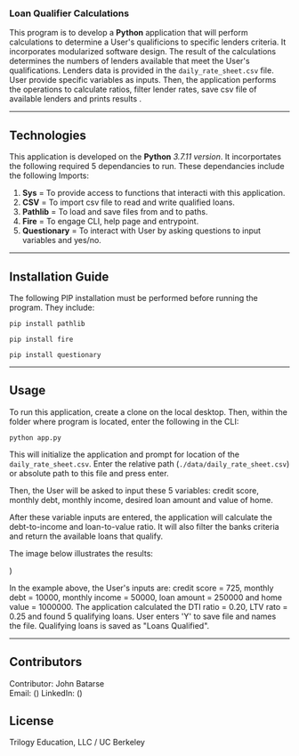### Loan Qualifier Calculations

This program is to develop a **Python** application that will perform calculations to determine a User's qualificions to specific lenders criteria. It incorporates modularized software design. The result of the calculations determines the numbers of lenders available that meet the User's qualifications. Lenders data is provided in the ```daily_rate_sheet.csv``` file. User provide specific variables as inputs. Then, the application performs the operations to calculate ratios, filter lender rates, save csv file of available lenders and prints results .

---

## Technologies

This application is developed on the **Python** *3.7.11 version*. It incorportates the following required 5 dependancies to run. These dependancies include the following Imports:

1. **Sys** = To provide access to functions that interacti with this application.
2. **CSV**  = To import csv file to read and write qualified loans.
3. **Pathlib** = To load and save files from and to paths.
4. **Fire** = To engage CLI, help page and entrypoint.
5. **Questionary** = To interact with User by asking questions to input variables and yes/no.

---

## Installation Guide

The following PIP installation must be performed before running the program. They include:

```pip install pathlib```

```pip install fire```

```pip install questionary```


---

## Usage

To run this application, create a clone on the local desktop. Then, within the folder where program is located, enter the following in the CLI:

```python app.py```

This will initialize the application and prompt for location of the ```daily_rate_sheet.csv```. Enter the relative path (```./data/daily_rate_sheet.csv```) or absolute path to this file and press enter. 

Then, the User will be asked to input these 5 variables: credit score, monthly debt, monthly income, desired loan amount and value of home.

After these variable inputs are entered, the application will calculate the debt-to-income and loan-to-value ratio. It will also filter the banks criteria and return the available loans that qualify.

The image below illustrates the results:

![<ScreenShot>](<Python app.py Screen Shot .png>))

In the example above, the User's inputs are: credit score = 725, monthly debt = 10000, monthly income = 50000, loan amount = 250000 and home value = 1000000. The application calculated the DTI ratio = 0.20, LTV rato = 0.25 and found 5 qualifying loans. User enters 'Y' to save file and names the file. Qualifying loans is saved as "Loans Qualified".

---

## Contributors

Contributor: John Batarse  
Email: ([<Email on Hotmail>](<jbatarse@hotmail.com>))
LinkedIn: ([<Find me on LinkedIn>](<https://www.linkedin.com/in/john-a-batarse-760a26116/>))


## License

Trilogy Education, LLC / UC Berkeley
